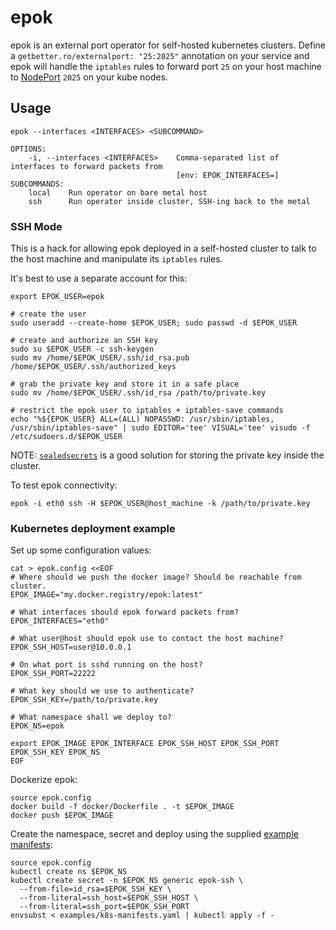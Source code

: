 # epok

epok is an external port operator for self-hosted kubernetes clusters. Define a 
`getbetter.ro/externalport: "25:2025"` annotation on your service and epok
will handle the `iptables` rules to forward port `25` on your host machine to
[NodePort](https://kubernetes.io/docs/concepts/services-networking/service/#publishing-services-service-types) `2025` on your kube nodes.

## Usage

```
epok --interfaces <INTERFACES> <SUBCOMMAND>

OPTIONS:
    -i, --interfaces <INTERFACES>    Comma-separated list of interfaces to forward packets from
                                     [env: EPOK_INTERFACES=]
SUBCOMMANDS:
    local    Run operator on bare metal host
    ssh      Run operator inside cluster, SSH-ing back to the metal
```

### SSH Mode

This is a hack for allowing epok deployed in a self-hosted cluster to talk
to the host machine and manipulate its `iptables` rules.

It's best to use a separate account for this:

```shell
export EPOK_USER=epok

# create the user
sudo useradd --create-home $EPOK_USER; sudo passwd -d $EPOK_USER

# create and authorize an SSH key
sudo su $EPOK_USER -c ssh-keygen
sudo mv /home/$EPOK_USER/.ssh/id_rsa.pub /home/$EPOK_USER/.ssh/authorized_keys 

# grab the private key and store it in a safe place
sudo mv /home/$EPOK_USER/.ssh/id_rsa /path/to/private.key

# restrict the epok user to iptables + iptables-save commands
echo "%${EPOK_USER} ALL=(ALL) NOPASSWD: /usr/sbin/iptables, /usr/sbin/iptables-save" | sudo EDITOR='tee' VISUAL='tee' visudo -f /etc/sudoers.d/$EPOK_USER
```

NOTE: [`sealedsecrets`](https://github.com/bitnami-labs/sealed-secrets) is a good solution for storing the private key inside the cluster.

To test epok connectivity:

```shell
epok -i eth0 ssh -H $EPOK_USER@host_machine -k /path/to/private.key
```

### Kubernetes deployment example

Set up some configuration values:

```shell
cat > epok.config <<EOF
# Where should we push the docker image? Should be reachable from cluster.
EPOK_IMAGE="my.docker.registry/epok:latest"

# What interfaces should epok forward packets from?
EPOK_INTERFACES="eth0"

# What user@host should epok use to contact the host machine?
EPOK_SSH_HOST=user@10.0.0.1

# On what port is sshd running on the host?
EPOK_SSH_PORT=22222

# What key should we use to authenticate?
EPOK_SSH_KEY=/path/to/private.key

# What namespace shall we deploy to?
EPOK_NS=epok

export EPOK_IMAGE EPOK_INTERFACE EPOK_SSH_HOST EPOK_SSH_PORT EPOK_SSH_KEY EPOK_NS
EOF
```

Dockerize epok:

```shell
source epok.config
docker build -f docker/Dockerfile . -t $EPOK_IMAGE
docker push $EPOK_IMAGE
```

Create the namespace, secret and deploy using the supplied [example manifests](examples/k8s-manifests.yaml):

```shell
source epok.config
kubectl create ns $EPOK_NS
kubectl create secret -n $EPOK_NS generic epok-ssh \
  --from-file=id_rsa=$EPOK_SSH_KEY \
  --from-literal=ssh_host=$EPOK_SSH_HOST \
  --from-literal=ssh_port=$EPOK_SSH_PORT
envsubst < examples/k8s-manifests.yaml | kubectl apply -f -
```

